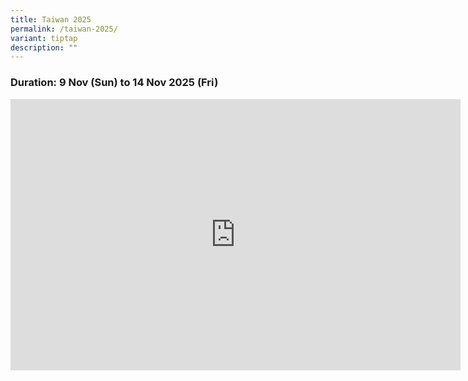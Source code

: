 ```yaml
---
title: Taiwan 2025
permalink: /taiwan-2025/
variant: tiptap
description: ""
---
```

<h3>Duration: 9 Nov (Sun) to 14 Nov 2025 (Fri)</h3>
<div class="iframe-wrapper">
<iframe height="434" width="720" allowfullscreen="true" frameborder="0" src="https://docs.google.com/presentation/d/e/2PACX-1vR-BDyneV7qaRBa4hcuC2mmJql-FgfIJBBPf2zZk59Rh-iTfAJpzBWtaXZUatvlhw8aO9HWlTk99QAw/pubembed?start=true&amp;loop=true&amp;delayms=3000"></iframe>
</div>
<p></p>